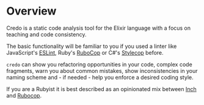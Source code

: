 # Overview

Credo is a static code analysis tool for the Elixir language with a focus on teaching and code consistency.

The basic functionality will be familiar to you if you used a linter like JavaScript's [ESLint](https://eslint.org/), Ruby's [RuboCop](https://github.com/rubocop-hq/rubocop) or C#'s [Stylecop](https://github.com/StyleCop/StyleCop) before.

`credo` can show you refactoring opportunities in your code, complex code fragments, warn you about common mistakes, show inconsistencies in your naming scheme and - if needed - help you enforce a desired coding style.

If you are a Rubyist it is best described as an opinionated mix between [Inch](https://github.com/rrrene/inch) and [Rubocop](https://github.com/bbatsov/rubocop).
